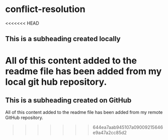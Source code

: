 # conflict-resolution
<<<<<<< HEAD
## This is a subheading created locally 
All of this content added to the readme file has been added from my local git hub repository. 
=======

## This is a subheading created on GitHub 

All of this content added to the readme file has been added from my remote GitHub repository. 
>>>>>>> 644ea7aab945107a09009215646e9a47a2cc85d2
